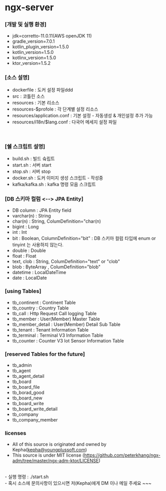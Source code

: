 # ngx-server

### [개발 및 실행 환경]

- jdk=corretto-11.0.11(AWS openJDK 11)
- gradle_version=7.0.1
- kotlin_plugin_version=1.5.0
- kotlin_version=1.5.0
- kotlinx_version=1.5.0
- ktor_version=1.5.2

### [소스 설명]

- dockerfile : 도커 설정 파일ddd
- src : 코틀린 소스
- resources : 기본 리소스
- resources-$profole : 각 단계별 설정 리소스
- resources/application.conf : 기본 설정 - 자동생성 & 개인설정 추가 가능
- resources/i18n/$lang.conf : 다국어 메세지 설정 파일

<br/>

### [쉘 스크립트 설명]

- build.sh : 빌드 슼립트
- start.sh : 서버 start
- stop.sh : 서버 stop
- docker.sh : 도커 이미지 생성 스크립트 - 작성중
- kafka/kafka.sh : kafka 명령 모음 스크립트

### [DB 스키마 컬럼 <--> JPA Entity]

- DB column : JPA Entity field
- varchar(n) : String
- char(n) : String, ColumDefinition="char(n)
- bigint : Long
- int : Int
- bit : Boolean, ColumnDefinition="bit" : DB 스키마 컬럼 타입에 enum or tinyint 는 사용하지 않는다.
- double : Double
- float : Float
- text, clob : String, ColumDefinition="text" or "clob"
- blob : ByteArray , ColumDefinition="blob"
- datetime : LocalDateTime
- date : LocalDate

### [using Tables]

- tb_continent : Continent Table
- tb_country : Country Table
- tb_call : Http Request Call logging Table
- tb_member : User(Member) Master Table
- tb_member_detail : User(Member) Detail Sub Table
- tb_tenant : Tenant Information Table
- tb_terminal : Terminal V3 Information Table
- tb_counter : Counter V3 Iot Sensor Information Table

### [reserved Tables for the future]

- tb_admin
- tb_agent
- tb_agent_detail
- tb_board
- tb_board_file
- tb_borad_good
- tb_board_new
- tb_board_write
- tb_board_write_detail
- tb_company
- tb_company_member

### licenses

- All of this source is originated and owned by Kepha(kepha@youngplussoft.com)
- This source is under MIT license (https://github.com/peterkhang/ngx-adm/tree/master/ngx-adm-ktor/LICENSE)

<br/>
-  실행 명령 :  ./start.sh

<br/>
-  혹시 소스에 문의사항이 있으시면 저(Kepha)에게 DM  이나 메일 주세요 ~~~
